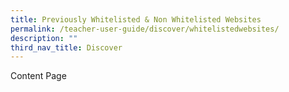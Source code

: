 ```yaml
---
title: Previously Whitelisted & Non Whitelisted Websites
permalink: /teacher-user-guide/discover/whitelistedwebsites/
description: ""
third_nav_title: Discover
---
```

Content Page